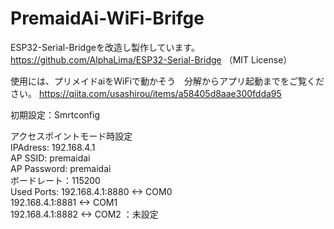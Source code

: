 # PremaidAi-WiFi-Brifge
ESP32-Serial-Bridgeを改造し製作しています。
https://github.com/AlphaLima/ESP32-Serial-Bridge
（MIT License）

使用には、プリメイドaiをWiFiで動かそう　分解からアプリ起動までをご覧ください。
https://qiita.com/usashirou/items/a58405d8aae300fdda95

初期設定：Smrtconfig 

アクセスポイントモード時設定                                              
IPAdress: 192.168.4.1                                           
AP SSID: premaidai                                                   
AP Password: premaidai                                       
ボードレート：115200                      
Used Ports: 
192.168.4.1:8880  <-> COM0                                     
192.168.4.1:8881  <-> COM1                                     
192.168.4.1:8882  <-> COM2 ：未設定                                 
